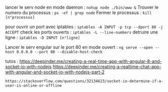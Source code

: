 lancer le serv node en mode daemon : `nohup node ./bin/www &`
Trouver le numero du processus : `ps -ef | grep node`
Fermer le processus : `kill [n°processus]`

pour ouvrir un port avec iptables : `iptables -A INPUT -p tcp --dport 80 -j ACCEPT`
check les ports ouverts : `iptables -L --line-numbers`
detruire une ligne : `iptables -D INPUT [n°ligne]`

Lancer le serv engular sur le port 80 en mode ouvert : `ng serve --open --host 0.0.0.0 --port 80 --disable-host-check `

tutos : 
    https://deepinder.me/creating-a-real-time-app-with-angular-8-and-socket-io-with-nodejs
    https://deepinder.me/creating-a-realtime-chat-app-with-angular-and-socket-io-with-nodejs-part-2

    https://stackoverflow.com/questions/32134623/socket-io-determine-if-a-user-is-online-or-offline